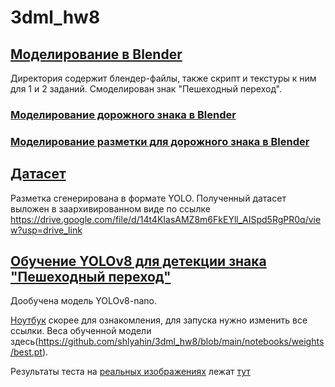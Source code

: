 # 3dml_hw8
## [Моделирование в Blender](https://github.com/shlyahin/3dml_hw8/tree/main/blender)
Директория содержит блендер-файлы, также скрипт и текстуры к ним для 1 и 2 заданий. Смоделирован знак "Пешеходный переход".
### [Моделирование дорожного знака в Blender](https://github.com/shlyahin/3dml_hw8/blob/main/blender/traffic_sign.blend)
### [Моделирование разметки для дорожного знака в Blender](https://github.com/shlyahin/3dml_hw8/blob/main/blender/traffic_sign_markup.blend)
## [Датасет](https://drive.google.com/file/d/14t4KIasAMZ8m6FkEYll_AISpd5RgPR0q/view?usp=drive_link)
Разметка сгенерирована в формате YOLO. Полученный датасет выложен в заархивированном виде по ссылке https://drive.google.com/file/d/14t4KIasAMZ8m6FkEYll_AISpd5RgPR0q/view?usp=drive_link
## [Обучение YOLOv8 для детекции знака "Пешеходный переход"](https://github.com/shlyahin/3dml_hw8/tree/main/notebooks)
Дообучена модель YOLOv8-nano.

[Ноутбук](https://github.com/shlyahin/3dml_hw8/blob/main/notebooks/yolo_train_hw08.ipynb) скорее для ознакомления, для запуска нужно изменить все ссылки. Веса обученной модели здесь(https://github.com/shlyahin/3dml_hw8/blob/main/notebooks/weights/best.pt).

Результаты теста на [реальных изображениях](notebooks/data/test) лежат [тут](https://github.com/shlyahin/3dml_hw8/tree/main/notebooks/preds)

